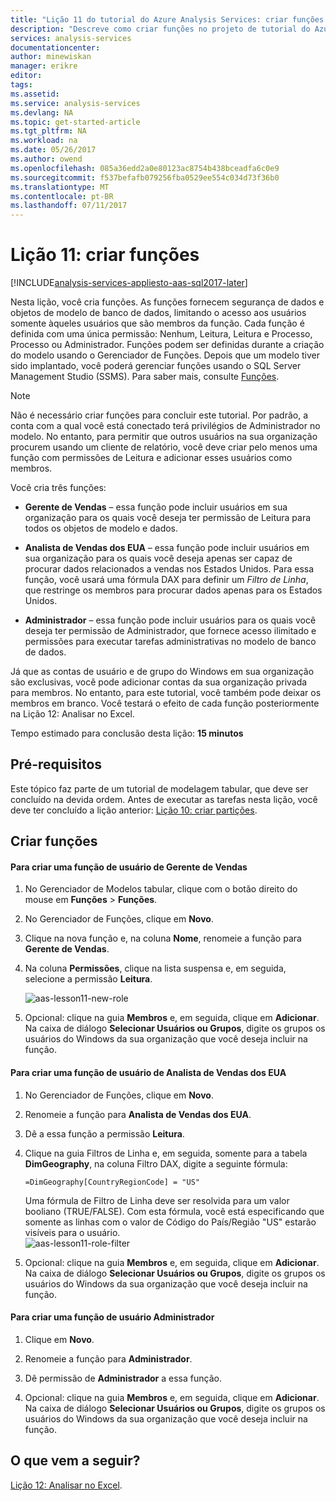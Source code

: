 ```yaml
---
title: "Lição 11 do tutorial do Azure Analysis Services: criar funções | Microsoft Docs"
description: "Descreve como criar funções no projeto de tutorial do Azure Analysis Services."
services: analysis-services
documentationcenter: 
author: minewiskan
manager: erikre
editor: 
tags: 
ms.assetid: 
ms.service: analysis-services
ms.devlang: NA
ms.topic: get-started-article
ms.tgt_pltfrm: NA
ms.workload: na
ms.date: 05/26/2017
ms.author: owend
ms.openlocfilehash: 085a36edd2a0e80123ac8754b438bceadfa6c0e9
ms.sourcegitcommit: f537befafb079256fba0529ee554c034d73f36b0
ms.translationtype: MT
ms.contentlocale: pt-BR
ms.lasthandoff: 07/11/2017
---
```

# <a name="lesson-11-create-roles"></a>Lição 11: criar funções

[!INCLUDE[analysis-services-appliesto-aas-sql2017-later](../../../includes/analysis-services-appliesto-aas-sql2017-later.md)]

Nesta lição, você cria funções. As funções fornecem segurança de dados e objetos de modelo de banco de dados, limitando o acesso aos usuários somente àqueles usuários que são membros da função. Cada função é definida com uma única permissão: Nenhum, Leitura, Leitura e Processo, Processo ou Administrador. Funções podem ser definidas durante a criação do modelo usando o Gerenciador de Funções. Depois que um modelo tiver sido implantado, você poderá gerenciar funções usando o SQL Server Management Studio (SSMS). Para saber mais, consulte [Funções](https://docs.microsoft.com/sql/analysis-services/tabular-models/roles-ssas-tabular).
  
> [!NOTE]  
> Não é necessário criar funções para concluir este tutorial. Por padrão, a conta com a qual você está conectado terá privilégios de Administrador no modelo. No entanto, para permitir que outros usuários na sua organização procurem usando um cliente de relatório, você deve criar pelo menos uma função com permissões de Leitura e adicionar esses usuários como membros.  
  
Você cria três funções:  
  
-   **Gerente de Vendas** – essa função pode incluir usuários em sua organização para os quais você deseja ter permissão de Leitura para todos os objetos de modelo e dados.  
  
-   **Analista de Vendas dos EUA** – essa função pode incluir usuários em sua organização para os quais você deseja apenas ser capaz de procurar dados relacionados a vendas nos Estados Unidos. Para essa função, você usará uma fórmula DAX para definir um *Filtro de Linha*, que restringe os membros para procurar dados apenas para os Estados Unidos.  
  
-   **Administrador** – essa função pode incluir usuários para os quais você deseja ter permissão de Administrador, que fornece acesso ilimitado e permissões para executar tarefas administrativas no modelo de banco de dados.  
  
Já que as contas de usuário e de grupo do Windows em sua organização são exclusivas, você pode adicionar contas da sua organização privada para membros. No entanto, para este tutorial, você também pode deixar os membros em branco. Você testará o efeito de cada função posteriormente na Lição 12: Analisar no Excel.  
  
Tempo estimado para conclusão desta lição: **15 minutos**  
  
## <a name="prerequisites"></a>Pré-requisitos  
Este tópico faz parte de um tutorial de modelagem tabular, que deve ser concluído na devida ordem. Antes de executar as tarefas nesta lição, você deve ter concluído a lição anterior: [Lição 10: criar partições](../tutorials/aas-lesson-10-create-partitions.md).  
  
## <a name="create-roles"></a>Criar funções  
  
#### <a name="to-create-a-sales-manager-user-role"></a>Para criar uma função de usuário de Gerente de Vendas  
  
1.  No Gerenciador de Modelos tabular, clique com o botão direito do mouse em **Funções** > **Funções**.  
  
2.  No Gerenciador de Funções, clique em **Novo**.  
  
3.  Clique na nova função e, na coluna **Nome**, renomeie a função para **Gerente de Vendas**.  
  
4.  Na coluna **Permissões**, clique na lista suspensa e, em seguida, selecione a permissão **Leitura**. 

    ![aas-lesson11-new-role](../tutorials/media/aas-lesson11-new-role.png) 
  
5.  Opcional: clique na guia **Membros** e, em seguida, clique em **Adicionar**. Na caixa de diálogo **Selecionar Usuários ou Grupos**, digite os grupos os usuários do Windows da sua organização que você deseja incluir na função.  
  
#### <a name="to-create-a-sales-analyst-us-user-role"></a>Para criar uma função de usuário de Analista de Vendas dos EUA  
  
1.  No Gerenciador de Funções, clique em **Novo**.    
  
2.  Renomeie a função para **Analista de Vendas dos EUA**.  
  
3.  Dê a essa função a permissão **Leitura**.  
  
4.  Clique na guia Filtros de Linha e, em seguida, somente para a tabela **DimGeography**, na coluna Filtro DAX, digite a seguinte fórmula:  
  
    ```Administrator
    =DimGeography[CountryRegionCode] = "US" 
    ```
    
    Uma fórmula de Filtro de Linha deve ser resolvida para um valor booliano (TRUE/FALSE). Com esta fórmula, você está especificando que somente as linhas com o valor de Código do País/Região "US" estarão visíveis para o usuário.  
    ![aas-lesson11-role-filter](../tutorials/media/aas-lesson11-role-filter.png) 
  
6.  Opcional: clique na guia **Membros** e, em seguida, clique em **Adicionar**. Na caixa de diálogo **Selecionar Usuários ou Grupos**, digite os grupos os usuários do Windows da sua organização que você deseja incluir na função.  
  
#### <a name="to-create-an-administrator-user-role"></a>Para criar uma função de usuário Administrador  
  
1.  Clique em **Novo**.  
  
2.  Renomeie a função para **Administrador**.  
  
3.  Dê permissão de **Administrador** a essa função.  
  
4.  Opcional: clique na guia **Membros** e, em seguida, clique em **Adicionar**. Na caixa de diálogo **Selecionar Usuários ou Grupos**, digite os grupos os usuários do Windows da sua organização que você deseja incluir na função. 
  
  
## <a name="whats-next"></a>O que vem a seguir?
[Lição 12: Analisar no Excel](../tutorials/aas-lesson-12-analyze-in-excel.md).

  
  
